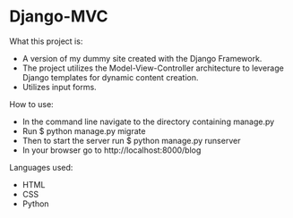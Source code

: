 # Django-MVC

What this project is:
- A version of my dummy site created with the Django Framework.
- The project utilizes the Model-View-Controller architecture to leverage Django templates for dynamic content creation.
- Utilizes input forms.

How to use:
- In the command line navigate to the directory containing manage.py
- Run $ python manage.py migrate
- Then to start the server run $ python manage.py runserver
- In your browser go to http://localhost:8000/blog

Languages used:
- HTML
- CSS 
- Python
